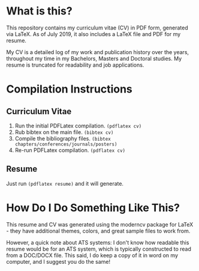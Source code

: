 # What is this? 
This repository contains my curriculum vitae (CV) in PDF form, generated via LaTeX.  As of July 2019, it also includes a LaTeX file and PDF for my resume.

My CV is a detailed log of my work and publication history over the years, throughout my time in my Bachelors, Masters and Doctoral studies.  My resume is truncated for readability and job applications.

# Compilation Instructions
## Curriculum Vitae
1. Run the initial PDFLatex compilation. ```(pdflatex cv)```
2. Rub bibtex on the main file. ```(bibtex cv)```
2. Compile the bibliography files. ```(bibtex chapters/conferences/journals/posters)```
3. Re-run PDFLatex compilation. ```(pdflatex cv)```

## Resume
Just run ```(pdflatex resume)``` and it will generate.

# How Do I Do Something Like This?
This resume and CV was generated using the moderncv package for LaTeX - they have additional themes, colors, and great sample files to work from.

However, a quick note about ATS systems: I don't know how readable this resume would be for an ATS system, which is typically constructed to read from a DOC/DOCX file.  This said, I do keep a copy of it in word on my computer, and I suggest you do the same!

